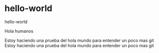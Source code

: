 # hello-world
hello-world


Hola humanos

Estoy haciendo una prueba del hola mundo para entender un poco mas git
Estoy haciendo una prueba del hola mundo para entender un poco mas git
